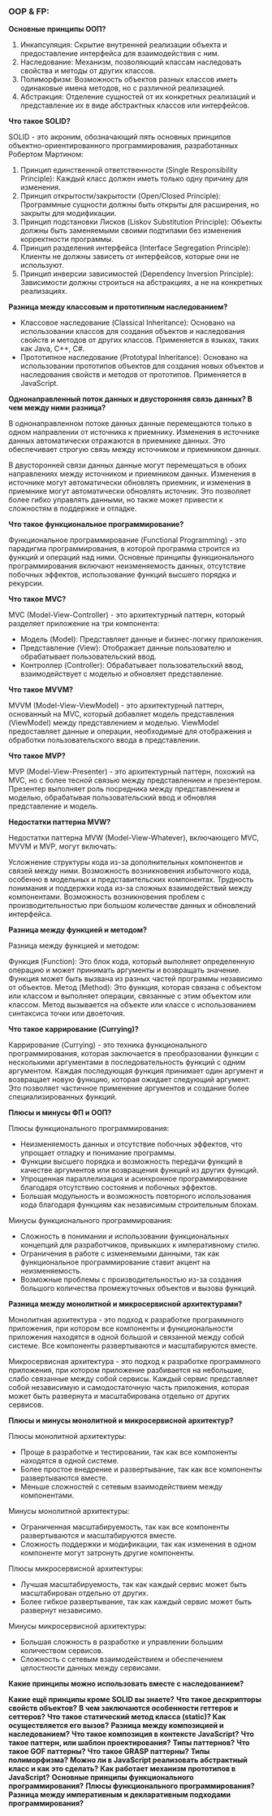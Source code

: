 <h3>
  <span>OOP & FP:</span>
</h3>

**Основные принципы ООП?**

1. Инкапсуляция: Скрытие внутренней реализации объекта и предоставление интерфейса для взаимодействия с ним.
2. Наследование: Механизм, позволяющий классам наследовать свойства и методы от других классов.
3. Полиморфизм: Возможность объектов разных классов иметь одинаковые имена методов, но с различной реализацией.
4. Абстракция: Отделение сущностей от их конкретных реализаций и представление их в виде абстрактных классов или интерфейсов.

**Что такое SOLID?**

SOLID - это акроним, обозначающий пять основных принципов объектно-ориентированного программирования, разработанных Робертом Мартином:

1. Принцип единственной ответственности (Single Responsibility Principle): Каждый класс должен иметь только одну причину для изменения.
2. Принцип открытости/закрытости (Open/Closed Principle): Программные сущности должны быть открыты для расширения, но закрыты для модификации.
3. Принцип подстановки Лисков (Liskov Substitution Principle): Объекты должны быть заменяемыми своими подтипами без изменения корректности программы.
4. Принцип разделения интерфейса (Interface Segregation Principle): Клиенты не должны зависеть от интерфейсов, которые они не используют.
5. Принцип инверсии зависимостей (Dependency Inversion Principle): Зависимости должны строиться на абстракциях, а не на конкретных реализациях.

**Разница между классовым и прототипным наследованием?**

- Классовое наследование (Classical Inheritance): Основано на использовании классов для создания объектов и наследования свойств и методов от других классов. Применяется в языках, таких как Java, C++, C#.
- Прототипное наследование (Prototypal Inheritance): Основано на использовании прототипов объектов для создания новых объектов и наследования свойств и методов от прототипов. Применяется в JavaScript.

**Однонаправленный поток данных и двусторонняя связь данных? В чем между ними разница?**

В однонаправленном потоке данных данные перемещаются только в одном направлении от источника к приемнику. Изменения в источнике данных автоматически отражаются в приемнике данных. Это обеспечивает строгую связь между источником и приемником данных.

В двусторонней связи данных данные могут перемещаться в обоих направлениях между источником и приемником данных. Изменения в источнике могут автоматически обновлять приемник, и изменения в приемнике могут автоматически обновлять источник. Это позволяет более гибко управлять данными, но также может привести к сложностям в поддержке и отладке.

**Что такое функциональное программирование?**

Функциональное программирование (Functional Programming) - это парадигма программирования, в которой программа строится из функций и операций над ними. Основные принципы функционального программирования включают неизменяемость данных, отсутствие побочных эффектов, использование функций высшего порядка и рекурсии.

**Что такое MVC?**

MVC (Model-View-Controller) - это архитектурный паттерн, который разделяет приложение на три компонента:

- Модель (Model): Представляет данные и бизнес-логику приложения.
- Представление (View): Отображает данные пользователю и обрабатывает пользовательский ввод.
- Контроллер (Controller): Обрабатывает пользовательский ввод, взаимодействует с моделью и обновляет представление.

**Что такое MVVM?**

MVVM (Model-View-ViewModel) - это архитектурный паттерн, основанный на MVC, который добавляет модель представления (ViewModel) между представлением и моделью. ViewModel предоставляет данные и операции, необходимые для отображения и обработки пользовательского ввода в представлении.

**Что такое MVP?**

MVP (Model-View-Presenter) - это архитектурный паттерн, похожий на MVC, но с более тесной связью между представлением и презентером. Презентер выполняет роль посредника между представлением и моделью, обрабатывая пользовательский ввод и обновляя представление и модель.

**Недостатки паттерна MVW?**

Недостатки паттерна MVW (Model-View-Whatever), включающего MVC, MVVM и MVP, могут включать:

Усложнение структуры кода из-за дополнительных компонентов и связей между ними.
Возможность возникновения избыточного кода, особенно в модельных и представительских компонентах.
Трудность понимания и поддержки кода из-за сложных взаимодействий между компонентами.
Возможность возникновения проблем с производительностью при большом количестве данных и обновлений интерфейса.

**Разница между функцией и методом?**

Разница между функцией и методом:

Функция (Function): Это блок кода, который выполняет определенную операцию и может принимать аргументы и возвращать значение. Функция может быть вызвана из разных частей программы независимо от объектов.
Метод (Method): Это функция, которая связана с объектом или классом и выполняет операции, связанные с этим объектом или классом. Метод вызывается на объекте или классе с использованием синтаксиса точки или двоеточия.

**Что такое каррирование (Currying)?**

Каррирование (Currying) - это техника функционального программирования, которая заключается в преобразовании функции с несколькими аргументами в последовательность функций с одним аргументом. Каждая последующая функция принимает один аргумент и возвращает новую функцию, которая ожидает следующий аргумент. Это позволяет частичное применение аргументов и создание более специализированных функций.

**Плюсы и минусы ФП и ООП?**

Плюсы функционального программирования:

- Неизменяемость данных и отсутствие побочных эффектов, что упрощает отладку и понимание программы.
- Функции высшего порядка и возможность передачи функций в качестве аргументов или возвращения функций из других функций.
- Упрощенная параллелизация и асинхронное программирование благодаря отсутствию состояния и побочных эффектов.
- Большая модульность и возможность повторного использования кода благодаря функциям как независимым строительным блокам.

Минусы функционального программирования:

- Сложность в понимании и использовании функциональных концепций для разработчиков, привыкших к императивному стилю.
- Ограничения в работе с изменяемыми данными, так как функциональное программирование ставит акцент на неизменяемость.
- Возможные проблемы с производительностью из-за создания большого количества промежуточных объектов и вызова функций.

**Разница между монолитной и микросервисной архитектурами?**

Монолитная архитектура - это подход к разработке программного приложения, при котором все компоненты и функциональности приложения находятся в одной большой и связанной между собой системе. Все компоненты развертываются и масштабируются вместе.

Микросервисная архитектура - это подход к разработке программного приложения, при котором приложение разбивается на небольшие, слабо связанные между собой сервисы. Каждый сервис представляет собой независимую и самодостаточную часть приложения, которая может быть развернута и масштабирована отдельно от других сервисов.

**Плюсы и минусы монолитной и микросервисной архитектур?**

Плюсы монолитной архитектуры:

- Проще в разработке и тестировании, так как все компоненты находятся в одной системе.
- Более простое внедрение и развертывание, так как все компоненты развертываются вместе.
- Меньше сложностей с сетевым взаимодействием между компонентами.

Минусы монолитной архитектуры:

- Ограниченная масштабируемость, так как все компоненты развертываются и масштабируются вместе.
- Сложность поддержки и модификации, так как изменения в одном компоненте могут затронуть другие компоненты.


Плюсы микросервисной архитектуры:

- Лучшая масштабируемость, так как каждый сервис может быть масштабирован отдельно от других.
- Более гибкое развертывание, так как каждый сервис может быть развернут независимо.

Минусы микросервисной архитектуры:

- Большая сложность в разработке и управлении большим количеством сервисов.
- Сложность с сетевым взаимодействием и обеспечением целостности данных между сервисами.

**Какие принципы можно использовать вместе с наследованием?**



**Какие ещё принципы кроме SOLID вы знаете?**
**Что такое дескрипторы свойств объектов?**
**В чем заключаются особенности геттеров и сеттеров?**
**Что такое статический метод класса (static)? Как осуществляется его вызов?**
**Разница между композицией и наследованием?**
**Что такое композиция в контексте JavaScript?**
**Что такое паттерн, или шаблон проектирования?**
**Типы паттернов?**
**Что такое GOF паттерны?**
**Что такое GRASP паттерны?**
**Типы полиморфизма?**
**Можно ли в JavaScript реализовать абстрактный класс и как это сделать?**
**Как работает механизм прототипов в JavaScript?**
**Основные принципы функционального программирования?**
**Плюсы функционального программирования?**
**Разница между императивным и декларативным подходами программирования?**